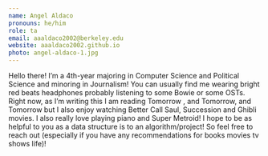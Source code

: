 ```yaml
---
name: Angel Aldaco
pronouns: he/him
role: ta
email: aaaldaco2002@berkeley.edu
website: aaaldaco2002.github.io
photo: angel-aldaco-1.jpg
---
```


Hello there! I’m a 4th-year majoring in Computer Science and Political Science and minoring in Journalism! You can usually find me wearing bright red beats headphones probably listening to some Bowie or some OSTs. Right now, as I’m writing this I am reading Tomorrow , and Tomorrow, and Tomorrow but I also enjoy watching Better Call Saul, Succession and Ghibli movies. I also really love playing piano and Super Metroid! I hope to be as helpful to you as a data structure is to an algorithm/project! So feel free to reach out (especially if you have any recommendations for books movies tv shows life)!